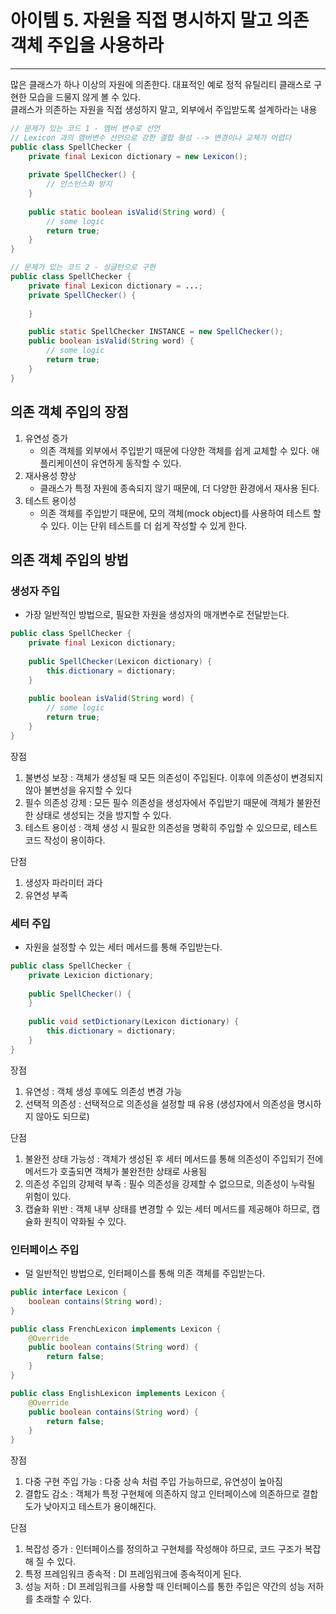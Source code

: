 # 아이템 5. 자원을 직접 명시하지 말고 의존 객체 주입을 사용하라

------

많은 클래스가 하나 이상의 자원에 의존한다. 대표적인 예로 정적 유틸리티 클래스로 구현한 모습을 드물지 않게 볼 수 있다.  
클래스가 의존하는 자원을 직접 생성하지 말고, 외부에서 주입받도록 설계하라는 내용

```Java
// 문제가 있는 코드 1 - 멤버 변수로 선언 
// Lexicon 과의 멤버변수 선언으로 강한 결합 형성 --> 변경이나 교체가 어렵다
public class SpellChecker {
    private final Lexicon dictionary = new Lexicon();
    
    private SpellChecker() {
        // 인스턴스화 방지
    }
    
    public static boolean isValid(String word) {
        // some logic
        return true;
    }
}

// 문제가 있는 코드 2 - 싱글턴으로 구현
public class SpellChecker {
    private final Lexicon dictionary = ...;
    private SpellChecker() {
        
    }

    public static SpellChecker INSTANCE = new SpellChecker();
    public boolean isValid(String word) {
        // some logic
        return true;
    }
}
```
## 의존 객체 주입의 장점

1. 유연성 증가
    - 의존 객체를 외부에서 주입받기 때문에 다양한 객체를 쉽게 교체할 수 있다. 애플리케이션이 유연하게 동작할 수 있다.
2. 재사용성 향상
    - 클래스가 특정 자원에 종속되지 않기 때문에, 더 다양한 환경에서 재사용 된다.
3. 테스트 용이성
    - 의존 객체를 주입받기 때문에, 모의 객체(mock object)를 사용하여 테스트 할 수 있다. 이는 단위 테스트를 더 쉽게 작성할 수 있게 한다.

## 의존 객체 주입의 방법

### 생성자 주입
- 가장 일반적인 방법으로, 필요한 자원을 생성자의 매개변수로 전달받는다.

```Java
public class SpellChecker {
    private final Lexicon dictionary;
    
    public SpellChecker(Lexicon dictionary) {
        this.dictionary = dictionary;
    }
    
    public boolean isValid(String word) {
        // some logic
        return true;
    }
}
```

장점
1. 불변성 보장 : 객체가 생성될 때 모든 의존성이 주입된다. 이후에 의존성이 변경되지 않아 불변성을 유지할 수 있다
2. 필수 의존성 강제 : 모든 필수 의존성을 생성자에서 주입받기 때문에 객체가 불완전한 상태로 생성되는 것을 방지할 수 있다.
3. 테스트 용이성 : 객체 생성 시 필요한 의존성을 명확히 주입할 수 있으므로, 테스트 코드 작성이 용이하다.

단점
1. 생성자 파라미터 과다
2. 유연성 부족

### 세터 주입
- 자원을 설정할 수 있는 세터 메서드를 통해 주입받는다.

```Java
public class SpellChecker {
    private Lexicion dictionary;
    
    public SpellChecker() {
    }
    
    public void setDictionary(Lexicon dictionary) {
        this.dictionary = dictionary;
    }
}
```

장점
1. 유연성 : 객체 생성 후에도 의존성 변경 가능
2. 선택적 의존성 : 선택적으로 의존성을 설정할 때 유용 (생성자에서 의존성을 명시하지 않아도 되므로)

단점
1. 불완전 상태 가능성 : 객체가 생성된 후 세터 메서드를 통해 의존성이 주입되기 전에 메서드가 호출되면 객체가 불완전한 상태로 사용됨
2. 의존성 주입의 강제력 부족 : 필수 의존성을 강제할 수 없으므로, 의존성이 누락될 위험이 있다.
3. 캡슐화 위반 : 객체 내부 상태를 변경할 수 있는 세터 메서드를 제공해야 하므로, 캡슐화 원칙이 약화될 수 있다.

### 인터페이스 주입
- 덜 일반적인 방법으로, 인터페이스를 통해 의존 객체를 주입받는다.

```Java
public interface Lexicon {
    boolean contains(String word);
}

public class FrenchLexicon implements Lexicon {
    @Override
    public boolean contains(String word) {
        return false;
    }
}

public class EnglishLexicon implements Lexicon {
    @Override
    public boolean contains(String word) {
        return false;
    }
} 
```

장점
1. 다중 구현 주입 가능 : 다중 상속 처럼 주입 가능하므로, 유연성이 높아짐
2. 결합도 감소 : 객체가 특정 구현체에 의존하지 않고 인터페이스에 의존하므로 결합도가 낮아지고 테스트가 용이해진다.

단점
1. 복잡성 증가 : 인터페이스를 정의하고 구현체를 작성해야 하므로, 코드 구조가 복잡해 질 수 있다.
2. 특정 프레임워크 종속적 : DI 프레임워크에 종속적이게 된다.
3. 성능 저하 : DI 프레임워크를 사용할 때 인터페이스를 통한 주입은 약간의 성능 저하를 초래할 수 있다.
